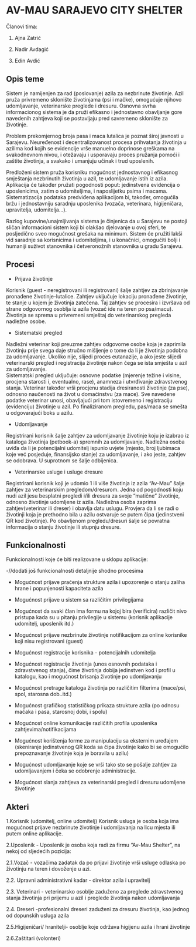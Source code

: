 ﻿# AV-MAU SARAJEVO CITY SHELTER



Članovi tima:

1. Ajna Zatrić

2. Nadir Avdagić

3. Edin Avdić



## Opis teme


Sistem je namijenjen za rad (poslovanje) azila za nezbrinute životinje.
 Azil pruža privremeno sklonište životinjama (psi i mačke), omogućuje njihovo udomljavanje, veterinarske preglede i dresuru.
 Osnovna svrha informacionog sistema je da pruži efikasno i jednostavno obavljanje gore
 navedenih zahtjeva koji se postavljaju pred savremeno sklonište za životinje.


Problem prekomjernog broja  pasa i maca lutalica je poznat široj javnosti u Sarajevu.
 Neuređenost i decentralizovanost procesa prihvatanja životinja u azilima kod kojih se
 evidencije vrše manuelno doprinose greškama na svakodnevnom nivou,
 i otežavaju i usporavaju proces pružanja pomoći i zaštite životinja,
 a svakako i umanjuju učinak i trud uposlenih.

Predloženi sistem pruža korisniku mogućnost jednostavnog i efikasnog
 smještanja nezbrinutih životinja u azil, te udomljavanje istih iz azila. 
Aplikacija će također pružati pogodnosti poput: jedinstvena evidencija o uposlenicima,
 zatim o udomiteljima, i naposlijetku psima i macama.
 Sistematizacija podataka predviđena aplikacijom bi, također,
 omogućila bržu i jednostavniju saradnju uposlenika (vozača, veterinara, higijeničara, upravitelja,  udomitelja...).


Razlog kupovine/unajmljivanja sistema je činjenica da u Sarajevu  ne postoji sličan informacioni sistem koji
 bi olakšao djelovanje u ovoj sferi,
  te posljedično sveo mogućnost grešaka na minimum.
 Sistem će pružiti lakši vid saradnje sa korisnicima i udomiteljima,
 i u konačnici, omogućiti bolji i humaniji suživot stanovnika i četveronožnih
 stanovnika u gradu Sarajevu.



## Procesi



- Prijava životinje

Korisnik (guest - neregistrovani ili registrovani) šalje zahtjev za zbrinjavanje pronađene životinje-lutalice.
 Zahtjev uključuje lokaciju pronađene životinje, te stanje u kojem je životinja zatečena.
 Taj zahtjev se procesira i izvršava od strane odgovornog
 osoblja iz azila (vozač ide na teren po psa/macu).
 Životinja se sprema u privremeni smještaj do veterinarskog pregleda nadležne osobe.




- Sistematski pregled

Nadležni veterinar koji preuzme zahtjev odgovorne osobe koja je zaprimila životinju
 prije svega daje  stručno mišljenje o tome da li je životinja podobna za udomljavanje.
 Ukoliko nije, slijedi proces eutanazije, a ako jeste slijedi veterinarski pregled
 i registracija životinje nakon čega se  ista smješta  u azil za udomljavanje.  
Sistematski pregled uključuje: 
osnovne podatke (mjerenje težine i visine, procjena starosti i, eventualno, rase),
anamneza i utvrđivanje zdravstvenog stanja. 
Veterinar također vrši procjenu stadija dresiranosti životinje (za pse), 
odnosno naučenosti na život u domaćinstvu (za mace).
Sve navedene podatke veterinar unosi, obavljajući
 pri tom istovremeno i registraciju (evidenciju) životinje u azil. 
Po finaliziranom pregledu, pas/maca se smešta u odgovarajući boks u azilu.




- Udomljavanje 

Registrirani korisnik šalje zahtjev za udomljavanje životinje koju je izabrao iz
 kataloga životinja (petbook-a) spremnih za udomljavanje.
 Nadležna osoba uviđa da li je potencijalni udomitelj 
ispunio uvjete (mjesto, broj ljubimaca koje već posjeduje, finansijsko stanje) za
 udomljavanje, i ako jeste, zahtjev se odobrava. U suprotnom se šalje odbijenica.




- Veterinarske usluge i usluge dresure
 
Registrirani korisnik koji je udomio 1 ili više životinja iz azila “Av-Mau” šalje
 zahtjev za veterinarskim pregledom/dresurom. 
Jedna od pogodnosti koju nudi azil jesu besplatni pregledi i/ili dresura za 
svoje “matične” životinje, odnosno životinje udomljene iz azila.
 Nadležna osoba zaprima zahtjev(veterinar ili dreser) i obavlja datu uslugu.
 Provjera da li se radi o životinji koja je prethodno bila u azilu ostvaruje se 
putem čipa (jedinstveni QR kod životinje).
 Po obavljenom pregledu/dresuri šalje se povratna informacija
 o stanju životinje ili stupnju dresure.



## Funkcionalnosti



Funkcionalnosti koje će biti realizovane u sklopu aplikacije:


-//dodati još funkcionalnosti detaljnije shodno procesima
- Mogućnost prijave praćenja strukture azila i upozorenje o stanju zaliha hrane i popunjenosti kapaciteta azila

- Mogućnost prijave u sistem sa različitim privilegijama

- Mogućnost da svaki član ima formu na kojoj bira (verificira) različit nivo pristupa kada su u pitanju privilegije u sistemu (korisnik aplikacije udomitelj, uposlenik itd.)

- Mogućnost prijave nezbrinute životinje notifikacijom za online korisnike koji nisu registrovani (guest)

- Mogućnost registracije korisnika - potencijalnih udomitelja

- Mogućnost registracije životinja (unos osnovnih podataka i zdravstvenog stanja), čime životinja dobija jedinstven kod i profil u katalogu, kao i mogućnost brisanja životinje po udomljavanju 

- Mogućnost pretrage kataloga životinja po različitim filterima (mace/psi, spol, starosna dob..itd.)

- Mogućnost grafičkog statističkog prikaza strukture azila (po odnosu mačaka i pasa, starosnoj dobi, i spolu)

- Mogućnost online komunikacije različitih profila uposlenika zahtjevima/notifikacijama

- Mogućnost korištenja forme za manipulaciju sa eksternim uređajem (skeniranje jedinstvenog QR koda sa čipa životinje kako bi se omogućilo prepoznavanje životinje koja je boravila u azilu)

- Mogućnost udomljavanje koje se vrši tako sto se pošalje zahtjev za udomljavanjem i čeka se odobrenje administracije. 
- Mogućnost slanja zahtjeva za veterinarski pregled i dresuru udomljene životinje




## Akteri


1.Korisnik (udomitelj, online udomitelj)
Korisnik usluga je osoba koja ima mogućnost prijave nezbrinute životinje i udomljavanja na licu mjesta ili putem online aplikacije. 


2.Uposlenik - Uposlenik je osoba koja radi za firmu “Av-Mau Shelter”, na nekoj od sljedećih pozicija:

2.1.Vozač - vozačima zadatak da po prijavi životinje vrši usluge odlaska po životinju na teren i dovoženje u azi.

2.2. Upravni administrativni kadar - direktor azila i upravitelj

2.3. Veterinari - veterinarsko osoblje zaduženo za preglede zdravstvenog stanja životinja pri prijemu u azil i preglede životinja nakon udomljavanja

2.4. Dreseri -profesionalni dreseri zaduženi za dresuru životinja, kao jednog od dopunskih usluga azila

2.5.Higijeničari/ hranitelji- osoblje koje održava higijenu azila i hrani životinje

2.6.Zaštitari (volonteri)
